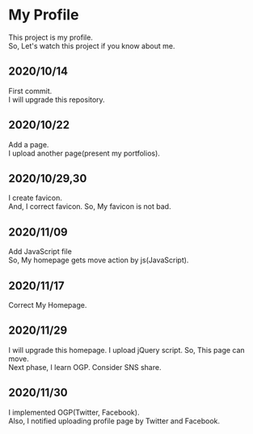 <h1>My Profile</h1>
This project is my profile.<br>
So, Let's watch this project if you know about me.
<h2>2020/10/14</h2>
First commit.<br>
I will upgrade this repository.
<h2>2020/10/22</h2>
Add a page.<br>
I upload another page(present my portfolios).
<h2>2020/10/29,30</h2>
I create favicon.<br>
And, I correct favicon. So, My favicon is not bad.
<h2>2020/11/09</h2>
Add JavaScript file<br>
So, My homepage gets move action by js(JavaScript).
<h2>2020/11/17</h2>
Correct My Homepage.<br>
<h2>2020/11/29</h2>
I will upgrade this homepage. I upload jQuery script. So, This page can move. <br>
Next phase, I learn OGP. Consider SNS share.
<h2>2020/11/30</h2>
I implemented OGP(Twitter, Facebook).<br>
Also, I notified uploading profile page by Twitter and Facebook.

